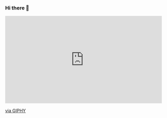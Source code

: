 ### Hi there 👋
<div style="width:100%;height:0;padding-bottom:56%;position:relative;"><iframe src="https://giphy.com/embed/E89xxATM4iZoPdr6Tb" width="100%" height="100%" style="position:absolute" frameBorder="0" class="giphy-embed" allowFullScreen></iframe></div><p><a href="https://giphy.com/gifs/GDevs-google-googleio-googledevs-E89xxATM4iZoPdr6Tb">via GIPHY</a></p>

<!--
**metehanpinarli/metehanpinarli** is a ✨ _special_ ✨ repository because its `README.md` (this file) appears on your GitHub profile.

Here are some ideas to get you started:

- 🔭 I’m currently working on ...
- 🌱 I’m currently learning ...
- 👯 I’m looking to collaborate on ...
- 🤔 I’m looking for help with ...
- 💬 Ask me about ...
- 📫 How to reach me: ...
- 😄 Pronouns: ...
- ⚡ Fun fact: ...
-->
